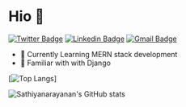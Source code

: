# Hio 👋 
[![Twitter Badge](https://img.shields.io/badge/-@sathiya1622-1ca0f1?style=flat-square&labelColor=1ca0f1&logo=twitter&logoColor=white&link=https://twitter.com/sathiya1622)](https://twitter.com/sathiya1622)
[![Linkedin Badge](https://img.shields.io/badge/-Sathiyanarayanan-blue?style=flat-square&logo=Linkedin&logoColor=white&link=https://www.linkedin.com/in/sathiyanarayanan-m/)](https://www.linkedin.com/in/sathiyanarayanan-m/)
[![Gmail Badge](https://img.shields.io/badge/-sathiyastar2000@gmail.com-c14438?style=flat-square&logo=Gmail&logoColor=white&link=mailto:sathiyastar2000@gmail.com)](mailto:sathiyastar2000@gmail.com)

- 🌱 Currently Learning MERN stack development
- 🔭 Familiar with with Django


[![Top Langs](https://github-readme-stats.vercel.app/api/top-langs/?username=Sathiyanarayanan-M&theme=vue-dark&layout=compact)]


![Sathiyanarayanan's GitHub stats](https://github-readme-stats.vercel.app/api/?username=Sathiyanarayanan-M&show_icons=true&title_color=fff&icon_color=79ff97&text_color=9f9f9f&bg_color=151515)

